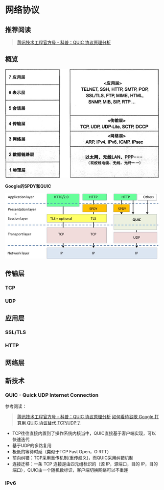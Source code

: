 # 网络协议

## 推荐阅读

> [腾讯技术工程官方号 - 科普：QUIC 协议原理分析](https://cloud.tencent.com/developer/article/1017235)

## 概览

![](.gitbook/assets/image%20%2820%29.png)

**Google的SPDY和QUIC** 

![](.gitbook/assets/image%20%2828%29.png)

## 传输层

### TCP

### UDP

## 应用层

### SSL/TLS

### HTTP

## 网络层

## 新技术

### QUIC - Quick UDP Internet Connection

参考阅读：

> [腾讯技术工程官方号 - 科普：QUIC 协议原理分析](https://cloud.tencent.com/developer/article/1017235) [如何看待谷歌 Google 打算用 QUIC 协议替代 TCP/UDP？](https://www.zhihu.com/question/29705994)

* TCP往往直接内置到了操作系统内核当中，QUIC直接基于客户端实现，可以快速迭代
* 基于UDP的多路复用
* 极低的等待时延（类似于TCP Fast Open，O RTT）
* 前向纠错：TCP采用重传机制\(重传歧义\)，而QUIC采用纠错机制
* 连接迁移：一条 TCP 连接是由四元组标识的（源 IP，源端口，目的 IP，目的端口），QUIC由一个随机数标识，客户端切换网络可以不重连

### IPv6

